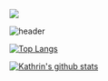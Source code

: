 ![](https://komarev.com/ghpvc/?username=kschmitz123&color=yellow)

![header](https://capsule-render.vercel.app/api?type=soft&color=FCBE2B&height=100&section=header&text=Hi%20there%20👋&fontSize=70)


[![Top Langs](https://github-readme-stats.vercel.app/api/top-langs/?username=kschmitz123&layout=compact&hide_border=true&theme=great-gatsby)](https://github.com/anuraghazra/github-readme-stats)

[![Kathrin's github stats](https://github-readme-stats.vercel.app/api?username=kschmitz123&theme=great-gatsby&show_icons=true)](https://github.com/anuraghazra/github-readme-stats)


<!--
**kschmitz123/kschmitz123** is a ✨ _special_ ✨ repository because its `README.md` (this file) appears on your GitHub profile.

Here are some ideas to get you started:

- 🔭 I’m currently working on ...
- 🌱 I’m currently learning ...
- 👯 I’m looking to collaborate on ...
- 🤔 I’m looking for help with ...
- 💬 Ask me about ...
- 📫 How to reach me: ...
- 😄 Pronouns: ...
- ⚡ Fun fact: ...
-
